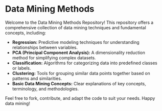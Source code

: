 # Data Mining Methods

Welcome to the Data Mining Methods Repository! This repository offers a comprehensive collection of data mining techniques and fundamental concepts, including:

- **Regression:** Predictive modeling techniques for understanding relationships between variables.
- **PCA (Principal Component Analysis):** A dimensionality reduction method for simplifying complex datasets.
- **Classification:** Algorithms for categorizing data into predefined classes or labels.
- **Clustering:** Tools for grouping similar data points together based on patterns and similarities.
- **Basic Data Mining Concepts:** Clear explanations of key concepts, terminology, and methodologies.


Feel free to fork, contribute, and adapt the code to suit your needs. Happy data mining!
